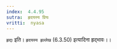 ```yaml
---
index:  4.4.95
sutra:  हृदयस्य प्रियः
vritti:  nyasa
---
```


`हृद्यः` इति। `हृदयस्य हृल्लेख` (6.3.50) इत्यादिना हृद्भावः।।


